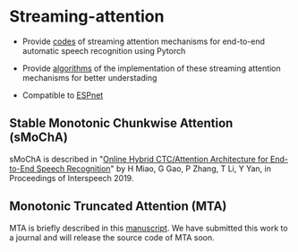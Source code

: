 Streaming-attention
====
* Provide [codes](https://github.com/HaoranMiao/streaming-attention/blob/master/attentions.py) of streaming attention mechanisms for end-to-end automatic speech recognition using Pytorch

* Provide [algorithms](https://github.com/HaoranMiao/streaming-attention/blob/master/algorithm.pdf) of the implementation of these streaming attention mechanisms for better understading

* Compatible to [ESPnet](https://github.com/espnet/espnet)

Stable Monotonic Chunkwise Attention (sMoChA)
----

sMoChA is described in "[Online Hybrid CTC/Attention Architecture for End-to-End Speech Recognition](https://www.isca-speech.org/archive/Interspeech_2019/abstracts/2018.html)" by H Miao, G Gao, P Zhang, T Li, Y Yan, in Proceedings of Interspeech 2019.

Monotonic Truncated Attention (MTA)
----

MTA is briefly described in this [manuscript](https://github.com/HaoranMiao/streaming-attention/blob/master/mta.pdf). We have submitted this work to a journal and will release the source code of MTA soon. 
